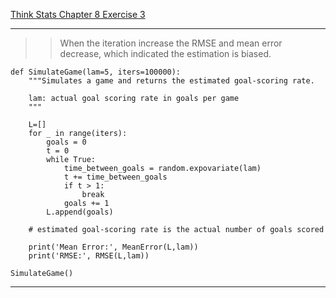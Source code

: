 [Think Stats Chapter 8 Exercise 3](http://greenteapress.com/thinkstats2/html/thinkstats2009.html#toc77)

---

>> When the iteration increase the RMSE and mean error decrease, which indicated the estimation is biased. 

```
def SimulateGame(lam=5, iters=100000):
    """Simulates a game and returns the estimated goal-scoring rate.

    lam: actual goal scoring rate in goals per game
    """
    
    L=[]
    for _ in range(iters):
        goals = 0
        t = 0
        while True:
            time_between_goals = random.expovariate(lam)
            t += time_between_goals
            if t > 1:
                break
            goals += 1
        L.append(goals)

    # estimated goal-scoring rate is the actual number of goals scored
    
    print('Mean Error:', MeanError(L,lam))
    print('RMSE:', RMSE(L,lam))

SimulateGame()
```

---
